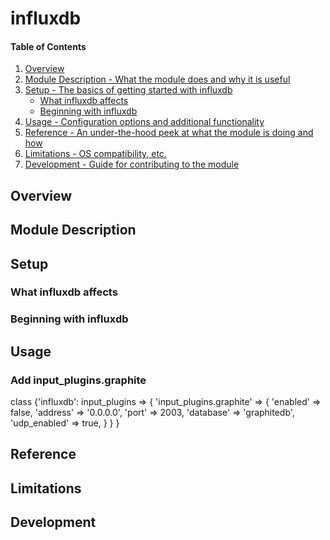 # influxdb

#### Table of Contents

1. [Overview](#overview)
2. [Module Description - What the module does and why it is useful](#module-description)
3. [Setup - The basics of getting started with influxdb](#setup)
    * [What influxdb affects](#what-influxdb-affects)
    * [Beginning with influxdb](#beginning-with-influxdb)
4. [Usage - Configuration options and additional functionality](#usage)
5. [Reference - An under-the-hood peek at what the module is doing and how](#reference)
5. [Limitations - OS compatibility, etc.](#limitations)
6. [Development - Guide for contributing to the module](#development)

## Overview


## Module Description


## Setup

### What influxdb affects

### Beginning with influxdb

## Usage

### Add input_plugins.graphite

   class {'influxdb':
     input_plugins => {
       'input_plugins.graphite' => {
          'enabled'             => false,
          'address'             => '0.0.0.0',
          'port'                => 2003,
          'database'            => 'graphitedb',
          'udp_enabled'         => true,
        }
     }
   }

## Reference

## Limitations

## Development

